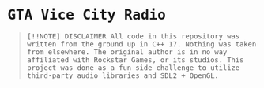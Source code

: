 <samp>

# GTA Vice City Radio
> [!!NOTE] DISCLAIMER
> All code in this repository was written from the ground up in C++ 17. Nothing was taken from elsewhere. The original author is in no way affiliated with Rockstar Games, or its studios. This project was done as a fun side challenge to utilize third-party audio libraries and SDL2 + OpenGL. 

</samp>
